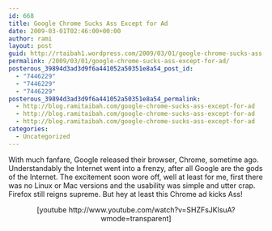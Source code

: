 ```yaml
---
id: 668
title: Google Chrome Sucks Ass Except for Ad
date: 2009-03-01T02:46:00+00:00
author: rami
layout: post
guid: http://rtaibah1.wordpress.com/2009/03/01/google-chrome-sucks-ass-except-for-ad
permalink: /2009/03/01/google-chrome-sucks-ass-except-for-ad/
posterous_39894d3ad3d9f6a441052a50351e8a54_post_id:
  - "7446229"
  - "7446229"
  - "7446229"
posterous_39894d3ad3d9f6a441052a50351e8a54_permalink:
  - http://blog.ramitaibah.com/google-chrome-sucks-ass-except-for-ad
  - http://blog.ramitaibah.com/google-chrome-sucks-ass-except-for-ad
  - http://blog.ramitaibah.com/google-chrome-sucks-ass-except-for-ad
categories:
  - Uncategorized
---
```

With much fanfare, Google released their browser, Chrome, sometime ago. Understandably the Internet went into a frenzy, after all Google are the gods of the Internet. The excitement soon wore off, well at least for me, first there was no Linux or Mac versions and the usability was simple and utter crap. Firefox still reigns supreme. But hey at least this Chrome ad kicks Ass!

<p style="text-align:center;">
  [youtube http://www.youtube.com/watch?v=SHZFsJKlsuA?wmode=transparent]
</p>